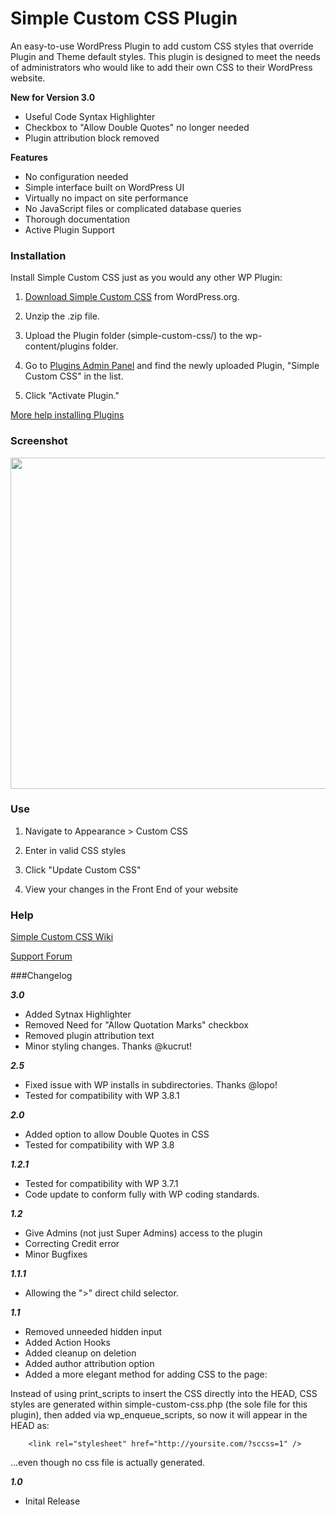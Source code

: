 Simple Custom CSS Plugin
=================

An easy-to-use WordPress Plugin to add custom CSS styles that override Plugin and Theme default styles. This plugin is designed to meet the needs of administrators who would like to add their own CSS to their WordPress website.

**New for Version 3.0**
- Useful Code Syntax Highlighter
- Checkbox to "Allow Double Quotes" no longer needed
- Plugin attribution block removed

**Features**
- No configuration needed
- Simple interface built on WordPress UI
- Virtually no impact on site performance
- No JavaScript files or complicated database queries
- Thorough documentation
- Active Plugin Support

### Installation

Install Simple Custom CSS just as you would any other WP Plugin:

1.  [Download Simple Custom CSS](http://wordpress.org/plugins/simple-custom-css/ "Download Simple Custom CSS") from WordPress.org.

2.  Unzip the .zip file.

3.  Upload the Plugin folder (simple-custom-css/) to the wp-content/plugins folder.

4. Go to [Plugins Admin Panel](http://codex.wordpress.org/Administration_Panels#Plugins "Plugins Admin Panel") and find the newly uploaded Plugin, "Simple Custom CSS" in the list.

5. Click "Activate Plugin."

[More help installing Plugins](http://codex.wordpress.org/Managing_Plugins#Installing_Plugins "WordPress Codex: Installing Plugins")

### Screenshot

<img src="https://raw.githubusercontent.com/johnregan3/simple-custom-css/master/assets/screenshot-1.png" width="530px" />

### Use

1.  Navigate to Appearance > Custom CSS

2.  Enter in valid CSS styles

3.  Click "Update Custom CSS"

4.  View your changes in the Front End of your website

### Help

[Simple Custom CSS Wiki](https://github.com/johnregan3/simple-custom-css/wiki "Simple Custom CSS Wiki")

[Support Forum](http://wordpress.org/support/plugin/simple-custom-css "Support Forum")

###Changelog

***3.0***
* Added Sytnax Highlighter
* Removed Need for "Allow Quotation Marks" checkbox
* Removed plugin attribution text
* Minor styling changes.  Thanks @kucrut!

***2.5***
* Fixed issue with WP installs in subdirectories.  Thanks @lopo!
* Tested for compatibility with WP 3.8.1

***2.0***
* Added option to allow Double Quotes in CSS
* Tested for compatibility with WP 3.8

***1.2.1***
* Tested for compatibility with WP 3.7.1
* Code update to conform fully with WP coding standards.

***1.2***
* Give Admins (not just Super Admins) access to the plugin
* Correcting Credit error
* Minor Bugfixes

***1.1.1***
* Allowing the ">" direct child selector.

***1.1***
* Removed unneeded hidden input
* Added Action Hooks
* Added cleanup on deletion
* Added author attribution option
* Added a more elegant method for adding CSS to the page:

Instead of using print_scripts to insert the CSS directly into the HEAD, CSS styles are generated within simple-custom-css.php (the sole file for this plugin), then added via wp_enqueue_scripts, so now it will appear in the HEAD as:

		<link rel="stylesheet" href="http://yoursite.com/?sccss=1" />

...even though no css file is actually generated.

***1.0***
* Inital Release
